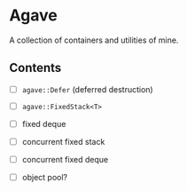 
# Agave

A collection of containers and utilities of mine.

## Contents

- [ ] `agave::Defer` (deferred destruction)
- [ ] `agave::FixedStack<T>`
- [ ] fixed deque
- [ ] concurrent fixed stack
- [ ] concurrent fixed deque
- [ ] object pool?

